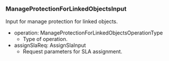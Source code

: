 ### ManageProtectionForLinkedObjectsInput
Input for manage protection for linked objects.

- operation: ManageProtectionForLinkedObjectsOperationType
  - Type of operation.
- assignSlaReq: AssignSlaInput
  - Request parameters for SLA assignment.
